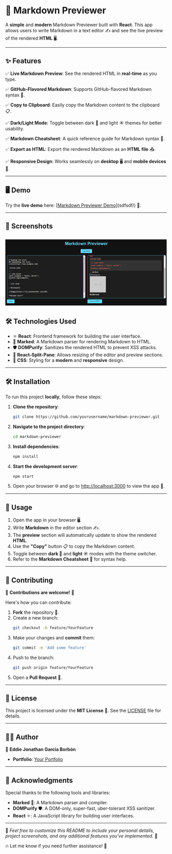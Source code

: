 # 🚀 Markdown Previewer

A **simple** and **modern** Markdown Previewer built with **React**. This app allows users to write Markdown in a text editor ✍️ and see the live preview of the rendered **HTML** 🖥️.

---

## ✨ Features

✅ **Live Markdown Preview**: See the rendered HTML in **real-time** as you type.

✅ **GitHub-Flavored Markdown**: Supports GitHub-flavored Markdown syntax 🐙.

✅ **Copy to Clipboard**: Easily copy the Markdown content to the clipboard 📋.

✅ **Dark/Light Mode**: Toggle between dark 🌙 and light ☀️ themes for better usability.

✅ **Markdown Cheatsheet**: A quick reference guide for Markdown syntax 📄.

✅ **Export as HTML**: Export the rendered Markdown as an **HTML file** 📤.

✅ **Responsive Design**: Works seamlessly on **desktop** 🖥️ and **mobile devices** 📱.

---

## 🖥️ Demo

Try the **live demo** here: [[Markdown Previewer Demo]((https://eddieborbon.github.io/markdown-previewer/))](sdfsdf/) 🚀.

---

## 📸 Screenshots

![Image1](./image1.png)
---

## 🛠️ Technologies Used

- ⚛️ **React**: Frontend framework for building the user interface.
- 📖 **Marked**: A Markdown parser for rendering Markdown to HTML.
- 🛡️ **DOMPurify**: Sanitizes the rendered HTML to prevent XSS attacks.
- 🔲 **React-Split-Pane**: Allows resizing of the editor and preview sections.
- 🎨 **CSS**: Styling for a **modern** and **responsive** design.

---

## 🛠️ Installation

To run this project **locally**, follow these steps:

1. **Clone the repository**:
   ```bash
   git clone https://github.com/yourusername/markdown-previewer.git
   ```

2. **Navigate to the project directory**:
   ```bash
   cd markdown-previewer
   ```

3. **Install dependencies**:
   ```bash
   npm install
   ```

4. **Start the development server**:
   ```bash
   npm start
   ```

5. Open your browser 🌐 and go to [http://localhost:3000](http://localhost:3000) to view the app 🚀.

---

## 🎯 Usage

1. Open the app in your browser 🖥️.
2. Write **Markdown** in the editor section ✍️.
3. The **preview** section will automatically update to show the rendered **HTML**.
4. Use the **"Copy"** button 📋 to copy the Markdown content.
5. Toggle between **dark 🌙** and **light ☀️** modes with the theme switcher.
6. Refer to the **Markdown Cheatsheet** 📄 for syntax help.

---

## 🤝 Contributing

🎉 **Contributions are welcome!** 🎉

Here's how you can contribute:

1. **Fork** the repository 🍴.
2. Create a new branch:
   ```bash
   git checkout -b feature/YourFeature
   ```
3. Make your changes and **commit** them:
   ```bash
   git commit -m 'Add some feature'
   ```
4. Push to the branch:
   ```bash
   git push origin feature/YourFeature
   ```
5. Open a **Pull Request** 🚀.

---

## 📜 License

This project is licensed under the **MIT License** 📝. See the [LICENSE](LICENSE) file for details.

---

## 👨‍💻 Author

👤 **Eddie Jonathan García Borbón**

- **Portfolio**: [Your Portfolio](#) 

---

## 🙌 Acknowledgments

Special thanks to the following tools and libraries:

- **Marked** 📖: A Markdown parser and compiler.
- **DOMPurify** 🛡️: A DOM-only, super-fast, uber-tolerant XSS sanitizer.
- **React** ⚛️: A JavaScript library for building user interfaces.

---

🚀 *Feel free to customize this README to include your personal details, project screenshots, and any additional features you've implemented.* 🌟

🔥 Let me know if you need further assistance! 🚀

